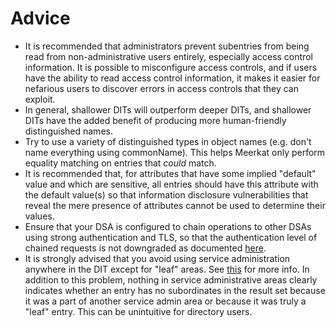 # Advice

- It is recommended that administrators prevent subentries from being read
  from non-administrative users entirely, especially access control
  information. It is possible to misconfigure access controls, and if users
  have the ability to read access control information, it makes it easier for
  nefarious users to discover errors in access controls that they can exploit.
- In general, shallower DITs will outperform deeper DITs, and shallower DITs
  have the added benefit of producing more human-friendly distinguished names.
- Try to use a variety of distinguished types in object names (e.g. don't name
  everything using commonName). This helps Meerkat only perform equality
  matching on entries that _could_ match.
- It is recommended that, for attributes that have some implied "default" value
  and which are sensitive, all entries should have this attribute with the
  default value(s) so that information disclosure vulnerabilities that reveal
  the mere presence of attributes cannot be used to determine their values.
- Ensure that your DSA is configured to chain operations to other DSAs using
  strong authentication and TLS, so that the authentication level of chained
  requests is not downgraded as documented
  [here](./distributed.md#restrictions-that-apply-to-both).
- It is strongly advised that you avoid using service administration anywhere in
  the DIT except for "leaf" areas. See
  [this](./deviations-nuances.md#hidden-service-admin-areas) for more info. In
  addition to this problem, nothing in service administrative areas clearly
  indicates whether an entry has no subordinates in the result set because it
  was a part of another service admin area or because it was truly a "leaf"
  entry. This can be unintuitive for directory users.
